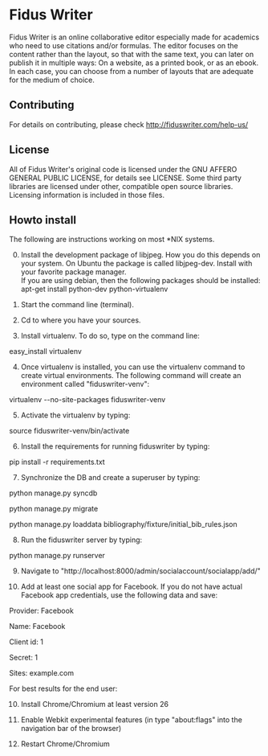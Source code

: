 Fidus Writer 
===========

Fidus Writer is an online collaborative editor especially made for academics who need to use citations and/or formulas. The editor focuses on the content rather than the layout, so that with the same text, you can later on publish it in multiple ways: On a website, as a printed book, or as an ebook. In each case, you can choose from a number of layouts that are adequate for the medium of choice.


Contributing
----

For details on contributing, please check http://fiduswriter.com/help-us/


License
----

All of Fidus Writer's original code is licensed under the GNU AFFERO GENERAL PUBLIC LICENSE, for details see LICENSE. Some third party libraries are licensed under other, compatible open source libraries. Licensing information is included in those files.


Howto install
----

The following are instructions working on most *NIX systems.

0. Install the development package of libjpeg. How you do this depends on your system. On Ubuntu the package is called libjpeg-dev. Install with your favorite package manager.  
   If you are using debian, then the following packages should be installed: apt-get install python-dev python-virtualenv

1. Start the command line (terminal).

2. Cd to where you have your sources.

3. Install virtualenv. To do so, type on the command line:

  easy_install virtualenv

4. Once virtualenv is installed, you can use the virtualenv command to create virtual environments. The following command will create an environment called "fiduswriter-venv":

  virtualenv  --no-site-packages fiduswriter-venv

5. Activate the virtualenv by typing:

  source fiduswriter-venv/bin/activate

6. Install the requirements for running  fiduswriter by typing:

  pip install -r requirements.txt

7. Synchronize the DB and create a superuser by typing:

  python manage.py syncdb

  python manage.py migrate

  python manage.py loaddata bibliography/fixture/initial_bib_rules.json

8. Run the fiduswriter server by typing:

  python manage.py runserver

9. Navigate to "http://localhost:8000/admin/socialaccount/socialapp/add/"

10. Add at least one social app for Facebook. If you do not have actual Facebook app credentials, use the following data and save:

  Provider: Facebook
  
  Name: Facebook
  
  Client id: 1
  
  Secret: 1
  
  Sites: example.com

For best results for the end user:

10. Install Chrome/Chromium at least version 26

11. Enable Webkit experimental features (in type "about:flags" into the navigation bar of the browser)

12. Restart Chrome/Chromium
